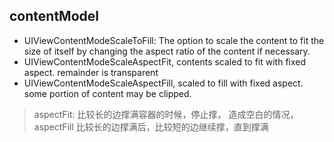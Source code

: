 
## contentModel

- UIViewContentModeScaleToFill: The option to scale the content to fit the size of itself by changing the aspect ratio of the content if necessary.
- UIViewContentModeScaleAspectFit,       contents scaled to fit with fixed aspect. remainder is transparent
- UIViewContentModeScaleAspectFill,   scaled to fill with fixed aspect. some portion of content may be clipped.

> aspectFit: 比较长的边撑满容器的时候，停止撑， 造成空白的情况，
> aspectFill 比较长的边撑满后，比较短的边继续撑，直到撑满

